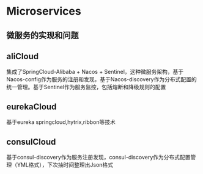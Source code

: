 # Microservices
## 微服务的实现和问题

## aliCloud
集成了SpringCloud-Alibaba + Nacos + Sentinel，这种微服务架构，基于Nacos-config作为服务的注册和发现，基于Nacos-discovery作为分布式配置的统一管理。基于Sentinel作为服务监控，包括熔断和降级规则的配置

## eurekaCloud
基于eureka springcloud,hytrix,ribbon等技术


## consulCloud
基于consul-discovery作为服务注册发现，consul-discovery作为分布式配置管理（YML格式），下次抽时间整理出Json格式


